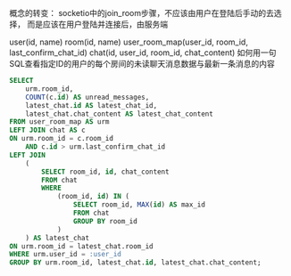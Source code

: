 概念的转变：
socketio中的join_room步骤，不应该由用户在登陆后手动的去选择，
而是应该在用户登陆并连接后，由服务端

user(id, name)
room(id, name)
user_room_map(user_id, room_id, last_confirm_chat_id)
chat(id, user_id, room_id, chat_content)
如何用一句SQL查看指定ID的用户的每个房间的未读聊天消息数据与最新一条消息的内容

```sql
SELECT
    urm.room_id,
    COUNT(c.id) AS unread_messages,
    latest_chat.id AS latest_chat_id,
    latest_chat.chat_content AS latest_chat_content
FROM user_room_map AS urm
LEFT JOIN chat AS c
ON urm.room_id = c.room_id
    AND c.id > urm.last_confirm_chat_id
LEFT JOIN
    (
        SELECT room_id, id, chat_content
        FROM chat
        WHERE
            (room_id, id) IN (
                SELECT room_id, MAX(id) AS max_id
                FROM chat
                GROUP BY room_id
            )
    ) AS latest_chat
ON urm.room_id = latest_chat.room_id
WHERE urm.user_id = :user_id
GROUP BY urm.room_id, latest_chat.id, latest_chat.chat_content;
```
